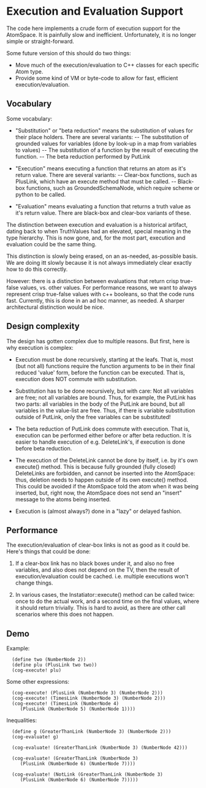 
Execution and Evaluation Support
================================

The code here implements a crude form of execution support for the
AtomSpace. It is painfully slow and inefficient.  Unfortunately, it is
no longer simple or straight-forward.

Some future version of this should do two things:
* Move much of the execution/evaluation to C++ classes for each
  specific Atom type.
* Provide some kind of VM or byte-code to allow for fast, efficient
  execution/evaluation.

Vocabulary
----------
Some vocabulary:

* "Substitution" or "beta reduction" means the substitution of values
  for their place holders.
  There are several variants:
  -- The substitution of grounded values for variables (done by look-up
     in a map from variables to values)
  -- The substitution of a function by the result of executing the
     function.
  -- The beta reduction performed by PutLink

* "Execution" means executing a function that returns an atom as it's
  return value. There are several variants:
  -- Clear-box functions, such as PlusLink, which have an execute method
     that must be called.
  -- Black-box functions, such as GroundedSchemaNode, which require
     scheme or python to be called.

* "Evaluation" means evaluating a function that returns a truth value as
  it's return value. There are black-box and clear-box variants of
  these.

The distinction between execution and evaluation is a historical
artifact, dating back to when TruthValues had an elevated, special
meaning in the type hierarchy. This is now gone, and, for the most part,
execution and evaluation could be the same thing.

This distinction is slowly being erased, on an as-needed, as-possible
basis.  We are doing itt slowly because it is not always immediately
clear exactly how to do this correctly.

However: there is a distinction between evaluations that return crisp
true-false values, vs. other values. For performance reasons, we want to
always represent crisp true-false values with c++ booleans, so that the
code runs fast. Currently, this is done in an ad hoc manner, as needed.
A sharper architectural distinction would be nice.


Design complexity
-----------------
The design has gotten complex due to multiple reasons.  But first,
here is why execution is complex:

* Execution must be done recursively, starting at the leafs.
  That is, most (but not all) functions require the function
  arguments to be in their final reduced 'value' form, before
  the function can be executed.  That is, execution does NOT
  commute with substitution.

* Substitution has to be done recursively, but with care: Not all
  variables are free; not all variables are bound. Thus, for example,
  the PutLink has two parts: all variables in the body of the PutLink
  are bound, but all variables in the value-list are free.  Thus,
  if there is variable substitution outside of PutLink, only the
  free variables can be substituted!

* The beta reduction of PutLink does commute with execution.
  That is, execution can be performed either before or after
  beta reduction. It is easier to handle execution of e.g.
  DeleteLink's, if execution is done before beta reduction.

* The execution of the DeleteLink cannot be done by itself, i.e.
  by it's own execute() method. This is because fully grounded
  (fully closed) DeleteLinks are forbidden, and cannot be inserted
  into the AtomSpace: thus, deletion needs to happen outside of
  its own execute() method.  This could be avoided if the AtomSpace
  told the atom when it was being inserted, but, right now, the
  AtomSpace does not send an "insert" message to the atoms being
  inserted.

* Execution is (almost always?) done in a "lazy" or delayed fashion.

Performance
-----------
The execution/evaluation of clear-box links is not as good as it could
be.  Here's things that could be done:

1) If a clear-box link has no black boxes under it, and also no free
variables, and also does not depend on the TV, then the result of
execution/evaluation could be cached. i.e. multiple executions won't
change things.

2) In various cases, the Instatiator::execute() method can be called
twice: once to do the actual work, and a second time on the final
values, where it should return trivially.  This is hard to avoid, as
there are other call scenarios where this does not happen.

Demo
----
Example:
```
  (define two (NumberNode 2))
  (define plu (PlusLink two two))
  (cog-execute! plu)
```
Some other expressions:
```
  (cog-execute! (PlusLink (NumberNode 3) (NumberNode 2)))
  (cog-execute! (TimesLink (NumberNode 3) (NumberNode 2)))
  (cog-execute! (TimesLink (NumberNode 4)
     (PlusLink (NumberNode 5) (NumberNode 1))))
```
Inequalities:
```
  (define g (GreaterThanLink (NumberNode 3) (NumberNode 2)))
  (cog-evaluate! g)

  (cog-evaluate! (GreaterThanLink (NumberNode 3) (NumberNode 42)))

  (cog-evaluate! (GreaterThanLink (NumberNode 3)
     (PlusLink (NumberNode 6) (NumberNode 7))))

  (cog-evaluate! (NotLink (GreaterThanLink (NumberNode 3)
     (PlusLink (NumberNode 6) (NumberNode 7)))))
```
